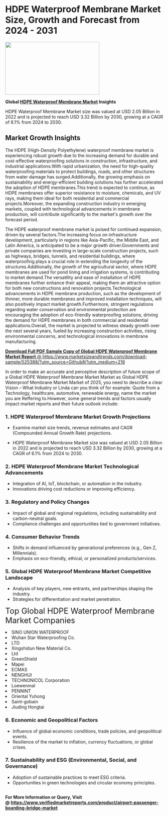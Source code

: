 <H1>HDPE Waterproof Membrane Market Size, Growth and Forecast from 2024 - 2031</H1><img class="aligncenter size-medium wp-image-584254" src="https://thirdeyenews.in/wp-content/uploads/2024/09/Global-Market-Research-300x168.jpeg" alt="" width="300" height="168" /><p><strong>Global&nbsp;<a href="https://www.marketsizeandtrends.com/download-sample/525388/?utm_source=Github8j?utm_medium=216">HDPE Waterproof Membrane Market</a> Insights</strong></p><p>HDPE Waterproof Membrane Market size was valued at USD 2.05 Billion in 2022 and is projected to reach USD 3.32 Billion by 2030, growing at a CAGR of 6.1% from 2024 to 2030.</p><p><h2>Market Growth Insights</h2> <p>The HDPE (High-Density Polyethylene) waterproof membrane market is experiencing robust growth due to the increasing demand for durable and cost-effective waterproofing solutions in construction, infrastructure, and industrial applications.With rapid urbanization, the need for high-quality waterproofing materials to protect buildings, roads, and other structures from water damage has surged.Additionally, the growing emphasis on sustainability and energy-efficient building solutions has further accelerated the adoption of HDPE membranes.This trend is expected to continue, as HDPE membranes offer superior resistance to moisture, chemicals, and UV rays, making them ideal for both residential and commercial projects.Moreover, the expanding construction industry in emerging markets, coupled with technological advancements in membrane production, will contribute significantly to the market's growth over the forecast period.</p> <p><a href="download-sample-link"></a></p> <p>The HDPE waterproof membrane market is poised for continued expansion, driven by several factors.The increasing focus on infrastructure development, particularly in regions like Asia-Pacific, the Middle East, and Latin America, is anticipated to be a major growth driver.Governments and private companies are investing in large-scale construction projects, such as highways, bridges, tunnels, and residential buildings, where waterproofing plays a crucial role in extending the longevity of the structures.Additionally, the growth of the agricultural sector, where HDPE membranes are used for pond lining and irrigation systems, is contributing to market demand.The versatility and ease of installation of HDPE membranes further enhance their appeal, making them an attractive option for both new constructions and renovation projects.Technological advancements in HDPE membrane production, such as the development of thinner, more durable membranes and improved installation techniques, will also positively impact market growth.Furthermore, stringent regulations regarding water conservation and environmental protection are encouraging the adoption of eco-friendly waterproofing solutions, driving the demand for HDPE membranes in both commercial and residential applications.Overall, the market is projected to witness steady growth over the next several years, fueled by increasing construction activities, rising environmental concerns, and technological innovations in membrane manufacturing.</p> <p><a href="get-more-info-link"></p><p><span class=""><strong>Download Full PDF Sample Copy of Global HDPE Waterproof Membrane Market Report</strong> @ <a href="https://www.marketsizeandtrends.com/download-sample/525388/?utm_source=Github8j?utm_medium=216" target="_blank">https://www.marketsizeandtrends.com/download-sample/525388/?utm_source=Github8j?utm_medium=216</a></span></p><p>In order to make an accurate and perceptive description of future scope of a Global&nbsp;HDPE Waterproof Membrane Market Market as Global&nbsp;HDPE Waterproof Membrane Market Market of 2025, you need to describe a clear Vision &ndash; What Industry or Linda can you think of for example: Quote from a Technology, healthcare, automotive, renewable energy, name the market you are Reffering to.However, some general trends and factors usually impact market reports and their future outlook include:</p><h3>1.&nbsp;<strong>HDPE Waterproof Membrane Market Growth Projections</strong></h3><ul><li>Examine market size trends, revenue estimates and CAGR (Compounded Annual Growth Rate) projections.</li><li><p>HDPE Waterproof Membrane Market size was valued at USD 2.05 Billion in 2022 and is projected to reach USD 3.32 Billion by 2030, growing at a CAGR of 6.1% from 2024 to 2030.</p></li></ul><h3>2.&nbsp;<strong>HDPE Waterproof Membrane Market Technological Advancements</strong></h3><ul><li>Integration of AI, IoT, blockchain, or automation in the industry.</li><li>Innovations driving cost reductions or improving efficiency.</li></ul><h3>3.&nbsp;<strong>Regulatory and Policy Changes</strong></h3><ul><li>Impact of global and regional regulations, including sustainability and carbon-neutral goals.</li><li>Compliance challenges and opportunities tied to government initiatives.</li></ul><h3>4.&nbsp;<strong>Consumer Behavior Trends</strong></h3><ul><li>Shifts in demand influenced by generational preferences (e.g., Gen Z, Millennials).</li><li>Emphasis on eco-friendly, ethical, or personalized products/services.</li></ul><h3>5.&nbsp;<strong>Global HDPE Waterproof Membrane Market Competitive Landscape</strong></h3><ul><li>Analysis of key players, new entrants, and partnerships shaping the industry.</li><li>Strategies for differentiation and market penetration.</li></ul><p data-pm-slice="1 1 []"><span style="color: inherit; font-family: inherit; font-size: 25px;">Top Global HDPE Waterproof Membrane Market Companies</span></p><div class="" data-test-id=""><p><li>SINO UNION WATERPROOF</li><li> Wuhan Star Waterproofing Co.</li><li> LTD</li><li> Xingshidun New Material Co.</li><li> Ltd</li><li> GreenShield</li><li> Mapei</li><li> ECMAS</li><li> NENGHUI</li><li> TECHNONICOL Corporation</li><li> Loewenmal</li><li> PENNINT</li><li> Oriental Yuhong</li><li> Saint-gobain</li><li> Jiuding Hongtai</li></p></div><h3>6.&nbsp;<strong>Economic and Geopolitical Factors</strong></h3><ul><li>Influence of global economic conditions, trade policies, and geopolitical events.</li><li>Resilience of the market to inflation, currency fluctuations, or global crises.</li></ul><h3>7.&nbsp;<strong>Sustainability and ESG (Environmental, Social, and Governance)</strong></h3><ul><li>Adoption of sustainable practices to meet ESG criteria.</li><li>Opportunities in green technologies and circular economy principles.</li></ul><h2><strong style="font-size: 14px;">For More Information or Query, Visit @&nbsp;</strong><a style="background-color: #ffffff; font-size: 14px;" href="https://www.marketsizeandtrends.com/report/hdpe-waterproof-membrane-market/" target="_blank">https://www.verifiedmarketreports.com/product/airport-passenger-boarding-bridge-market</a></h2>
